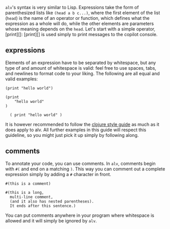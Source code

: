 `alv`'s syntax is very similar to Lisp. Expressions take the form of
parenthesized lists like `(head a b c...)`, where the first element of the list
(`head`) is the name of an operator or function, which defines what the
expression as a whole will do, while the other elements are parameters whose
meaning depends on the `head`. Let's start with a simple operator, [print][]:
[print][] is used simply to print messages to the copilot console.

## expressions
Elements of an expression have to be separated by whitespace, but any type of
and amount of whitespace is valid: feel free to use spaces, tabs, and newlines
to format code to your liking. The following are all equal and valid examples:

    (print "hello world")

    (print
    	"hello world"
    )

      ( print "hello world" )

It is however recommended to follow the [clojure style guide][clojure-style] as
much as it does apply to alv. All further examples in this guide will respect
this guideline, so you might just pick it up simply by following along.

## comments
To annotate your code, you can use comments. In `alv`, comments begin with
`#(` and end on a matching `)`. This way you can comment out a complete
expression simply by adding a `#` character in front.

    #(this is a comment)

    #(this is a long,
      multi-line comment,
      (and it also has nested parentheses).
      It ends after this sentence.)

You can put comments anywhere in your program where whitespace is allowed and
it will simply be ignored by `alv`.

[clojure-style]: https://github.com/bbatsov/clojure-style-guide
